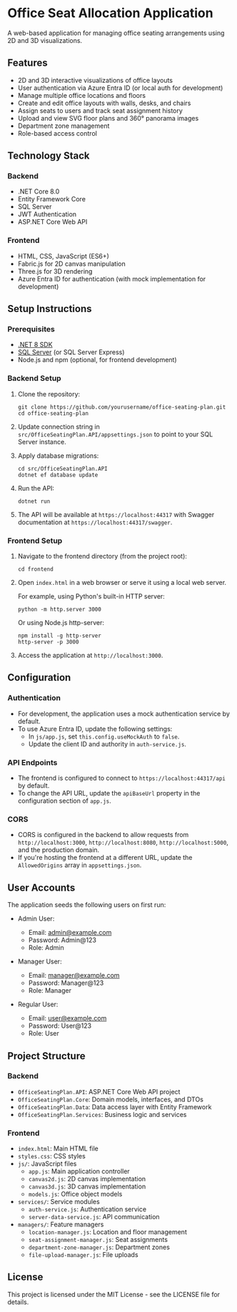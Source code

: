 # Office Seat Allocation Application

A web-based application for managing office seating arrangements using 2D and 3D visualizations.

## Features

- 2D and 3D interactive visualizations of office layouts
- User authentication via Azure Entra ID (or local auth for development)
- Manage multiple office locations and floors
- Create and edit office layouts with walls, desks, and chairs
- Assign seats to users and track seat assignment history
- Upload and view SVG floor plans and 360° panorama images
- Department zone management
- Role-based access control

## Technology Stack

### Backend

- .NET Core 8.0
- Entity Framework Core
- SQL Server
- JWT Authentication
- ASP.NET Core Web API

### Frontend

- HTML, CSS, JavaScript (ES6+)
- Fabric.js for 2D canvas manipulation
- Three.js for 3D rendering
- Azure Entra ID for authentication (with mock implementation for development)

## Setup Instructions

### Prerequisites

- [.NET 8 SDK](https://dotnet.microsoft.com/download/dotnet/8.0)
- [SQL Server](https://www.microsoft.com/en-us/sql-server/sql-server-downloads) (or SQL Server Express)
- Node.js and npm (optional, for frontend development)

### Backend Setup

1. Clone the repository:
   ```
   git clone https://github.com/yourusername/office-seating-plan.git
   cd office-seating-plan
   ```

2. Update connection string in `src/OfficeSeatingPlan.API/appsettings.json` to point to your SQL Server instance.

3. Apply database migrations:
   ```
   cd src/OfficeSeatingPlan.API
   dotnet ef database update
   ```

4. Run the API:
   ```
   dotnet run
   ```

5. The API will be available at `https://localhost:44317` with Swagger documentation at `https://localhost:44317/swagger`.

### Frontend Setup

1. Navigate to the frontend directory (from the project root):
   ```
   cd frontend
   ```

2. Open `index.html` in a web browser or serve it using a local web server.

   For example, using Python's built-in HTTP server:
   ```
   python -m http.server 3000
   ```

   Or using Node.js http-server:
   ```
   npm install -g http-server
   http-server -p 3000
   ```

3. Access the application at `http://localhost:3000`.

## Configuration

### Authentication

- For development, the application uses a mock authentication service by default.
- To use Azure Entra ID, update the following settings:
  - In `js/app.js`, set `this.config.useMockAuth` to `false`.
  - Update the client ID and authority in `auth-service.js`.

### API Endpoints

- The frontend is configured to connect to `https://localhost:44317/api` by default.
- To change the API URL, update the `apiBaseUrl` property in the configuration section of `app.js`.

### CORS

- CORS is configured in the backend to allow requests from `http://localhost:3000`, `http://localhost:8080`, `http://localhost:5000`, and the production domain.
- If you're hosting the frontend at a different URL, update the `AllowedOrigins` array in `appsettings.json`.

## User Accounts

The application seeds the following users on first run:

- Admin User:
  - Email: admin@example.com
  - Password: Admin@123
  - Role: Admin

- Manager User:
  - Email: manager@example.com
  - Password: Manager@123
  - Role: Manager

- Regular User:
  - Email: user@example.com
  - Password: User@123
  - Role: User

## Project Structure

### Backend

- `OfficeSeatingPlan.API`: ASP.NET Core Web API project
- `OfficeSeatingPlan.Core`: Domain models, interfaces, and DTOs
- `OfficeSeatingPlan.Data`: Data access layer with Entity Framework
- `OfficeSeatingPlan.Services`: Business logic and services

### Frontend

- `index.html`: Main HTML file
- `styles.css`: CSS styles
- `js/`: JavaScript files
  - `app.js`: Main application controller
  - `canvas2d.js`: 2D canvas implementation
  - `canvas3d.js`: 3D canvas implementation
  - `models.js`: Office object models
- `services/`: Service modules
  - `auth-service.js`: Authentication service
  - `server-data-service.js`: API communication
- `managers/`: Feature managers
  - `location-manager.js`: Location and floor management
  - `seat-assignment-manager.js`: Seat assignments
  - `department-zone-manager.js`: Department zones
  - `file-upload-manager.js`: File uploads

## License

This project is licensed under the MIT License - see the LICENSE file for details.
